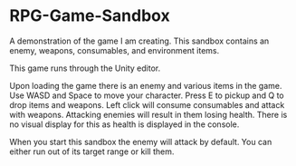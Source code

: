 # RPG-Game-Sandbox
A demonstration of the game I am creating. This sandbox contains an enemy, weapons, consumables, and environment items.

This game runs through the Unity editor.

Upon loading the game there is an enemy and various items in the game.
Use WASD and Space to move your character. Press E to pickup and Q to drop items and weapons.
Left click will consume consumables and attack with weapons.
Attacking enemies will result in them losing health. There is no visual display for this as health is displayed in the console.

When you start this sandbox the enemy will attack by default. You can either run out of its target range or kill them.
